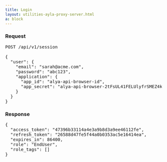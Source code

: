 ```yaml
---
title: Login
layout: utilities-ayla-proxy-server.html
a: block
---
```


### Request

<pre>
POST /api/v1/session

{
  "user": {
    "email": "sarah@acme.com",
    "password": "abc123",
    "application": {
      "app_id": "alya-api-browser-id",
      "app_secret": "alya-api-browser-2tFsUL41FELUlyfrSMEZ4kNKwJg"
    }
  }
}
</pre>

### Response

<pre>
{
  "access_token": "47396b33114a4e3a9b8d3a9ee46112fe",
  "refresh_token": "26588d47fe5f44a0b0353ac5e16414ea",
  "expires_in": 86400,
  "role": "EndUser",
  "role_tags": []
}
</pre>
